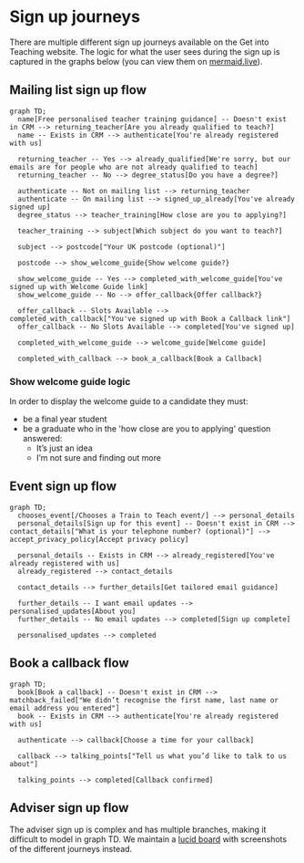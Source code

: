# Sign up journeys

There are multiple different sign up journeys available on the Get into Teaching website. The logic for what the user sees during the sign up is captured in the graphs below (you can view them on [mermaid.live](https://mermaid.live/)).

## Mailing list sign up flow

```mermaid
graph TD;
  name[Free personalised teacher training guidance] -- Doesn't exist in CRM --> returning_teacher[Are you already qualified to teach?]
  name -- Exists in CRM --> authenticate[You're already registered with us]
  
  returning_teacher -- Yes --> already_qualified[We're sorry, but our emails are for people who are not already qualified to teach]
  returning_teacher -- No --> degree_status[Do you have a degree?]

  authenticate -- Not on mailing list --> returning_teacher
  authenticate -- On mailing list --> signed_up_already[You've already signed up]
  degree_status --> teacher_training[How close are you to applying?]
  
  teacher_training --> subject[Which subject do you want to teach?]

  subject --> postcode["Your UK postcode (optional)"]
  
  postcode --> show_welcome_guide{Show welcome guide?}
  
  show_welcome_guide -- Yes --> completed_with_welcome_guide[You've signed up with Welcome Guide link]
  show_welcome_guide -- No --> offer_callback{Offer callback?}
  
  offer_callback -- Slots Available --> completed_with_callback["You've signed up with Book a Callback link"]
  offer_callback -- No Slots Available --> completed[You've signed up] 

  completed_with_welcome_guide --> welcome_guide[Welcome guide]

  completed_with_callback --> book_a_callback[Book a Callback]
```

### Show welcome guide logic

In order to display the welcome guide to a candidate they must:

* be a final year student
* be a graduate who in the 'how close are you to applying' question answered:
  * It’s just an idea
  * I’m not sure and finding out more

## Event sign up flow

```mermaid
graph TD;
  chooses_event[/Chooses a Train to Teach event/] --> personal_details
  personal_details[Sign up for this event] -- Doesn't exist in CRM --> contact_details["What is your telephone number? (optional)"] --> accept_privacy_policy[Accept privacy policy]

  personal_details -- Exists in CRM --> already_registered[You've already registered with us]
  already_registered --> contact_details

  contact_details --> further_details[Get tailored email guidance]

  further_details -- I want email updates --> personalised_updates[About you]
  further_details -- No email updates --> completed[Sign up complete]

  personalised_updates --> completed
```

## Book a callback flow

```mermaid
graph TD;
  book[Book a callback] -- Doesn't exist in CRM --> matchback_failed["We didn’t recognise the first name, last name or email address you entered"]
  book -- Exists in CRM --> authenticate[You're already registered with us]

  authenticate --> callback[Choose a time for your callback]
  
  callback --> talking_points["Tell us what you’d like to talk to us about"]

  talking_points --> completed[Callback confirmed]
```

## Adviser sign up flow

The adviser sign up is complex and has multiple branches, making it difficult to model in graph TD. We maintain a [lucid board](https://lucid.app/lucidchart/dd4d9f2d-57e9-406c-b58b-bb3847460142/edit?from_internal=true) with screenshots of the different journeys instead.
